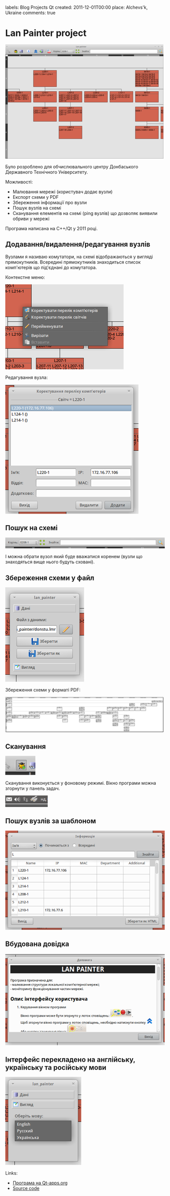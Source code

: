 labels: Blog
        Projects
        Qt
created: 2011-12-01T00:00
place: Alchevs'k, Ukraine
comments: true

# Lan Painter project

![Lan painter](lp1.png)

Було розроблено для обчислювального центру Донбаського Державного Технічного Університету.

Можливості:

- Малювання мережі (користувач додає вузли)
- Експорт схеми у PDF
- Збереження інформації про вузли
- Пошук вузлів на схемі
- Сканування елементів на схемі (ping вузлів) що дозволяє виявили обриви у мережі

Програма написана на C++/Qt у 2011 році.

## Додавання/видалення/редагування вузлів

Вузлами я називаю комутатори, на схемі відображаються у вигляді прямокутників. Всередині прямокутників знаходиться список комп'ютерів що під'єднані до комутатора.

Контекстне меню:

![Lan painter, context menu](lp2.png)

Редагування вузла:

![Lan painter, node edit](lp3.png)

## Пошук на схемі

![Lan painter, search](lp4.png)

І можна обрати вузол який буде вважатися коренем (вузли що знаходяться вище нього будуть сховані).

## Збереження схеми у файл

![Lan painter, save scheme](lp5.png)

Збереження схеми у форматі PDF:

![Lan painter, save as pdf](lp6.png)

## Сканування

![Lan painter, scan nodes](lp7.png)

Сканування виконується у фоновому режимі. Вікно програми можна згорнути у панель задач.

![Lan painter, system panel](lp8.png)

## Пошук вузлів за шаблоном

![Lan painter, search nodes](lp9.png)

## Вбудована довідка

![Lan painter, help page](lp10.png)

## Інтерфейс перекладено на англійську, українську та російську мови

![Lan painter, select language](lp11.png)

Links:

- [Програма на Qt-apps.org](http://qt-apps.org/content/show.php/Lan+painter?content=142898)
- [Source code](lan_painter.zip)
